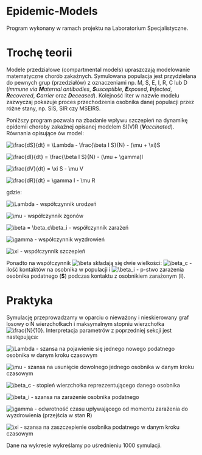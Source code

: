 # Epidemic-Models
Program wykonany w ramach projektu na Laboratorium Specjalistyczne.

# Trochę teorii
Modele przedziałowe (compartmental models) upraszczają modelowanie matematyczne chorób zakaźnych. Symulowana populacja jest przydzielana do pewnych grup (przedziałów) z oznaczeniami np. M, S, E, I, R, C lub D (*immune via **M**aternal antibodies*, ***S**usceptible*, ***E**xposed*, ***I**nfected*, ***R**ecovered*, ***C**arrier* oraz ***D**eceased*). Kolejność liter w nazwie modelu zazwyczaj pokazuje proces przechodzenia osobnika danej populacji przez różne stany, np. SIS, SIR czy MSEIRS. 

Poniższy program pozwala na zbadanie wpływu szczepień na dynamikę epidemii choroby zakaźnej opisanej modelem SI(V)R (***V**accinated*). Równania opisujące ów model:

![\frac{dS}{dt} = \Lambda - \frac{\beta I S}{N} - (\mu + \xi)S](https://render.githubusercontent.com/render/math?math=%5Cfrac%7BdS%7D%7Bdt%7D%20%3D%20%5CLambda%20-%20%5Cfrac%7B%5Cbeta%20I%20S%7D%7BN%7D%20-%20(%5Cmu%20%2B%20%5Cxi)S)

![\frac{dI}{dt} = \frac{\beta I S}{N} - (\mu + \gamma)I](https://render.githubusercontent.com/render/math?math=%5Cfrac%7BdI%7D%7Bdt%7D%20%3D%20%5Cfrac%7B%5Cbeta%20I%20S%7D%7BN%7D%20-%20(%5Cmu%20%2B%20%5Cgamma)I)

![\frac{dV}{dt} = \xi S - \mu V](https://render.githubusercontent.com/render/math?math=%5Cfrac%7BdV%7D%7Bdt%7D%20%3D%20%5Cxi%20S%20-%20%5Cmu%20V)

![\frac{dR}{dt} = \gamma I - \mu R](https://render.githubusercontent.com/render/math?math=%5Cfrac%7BdR%7D%7Bdt%7D%20%3D%20%5Cgamma%20I%20-%20%5Cmu%20R)

gdzie:

![\Lambda](https://render.githubusercontent.com/render/math?math=%5CLambda) - współczynnik urodzeń

![\mu](https://render.githubusercontent.com/render/math?math=%5Cmu) - współczynnik zgonów

![\beta = \beta_c\beta_i](https://render.githubusercontent.com/render/math?math=%5Cbeta%20%3D%20%5Cbeta_c%5Cbeta_i) - współczynnik zarażeń

![\gamma](https://render.githubusercontent.com/render/math?math=%5Cgamma) - współczynnik wyzdrowień

![\xi](https://render.githubusercontent.com/render/math?math=%5Cxi) - współczynnik szczepień

Ponadto na współczynnik ![\beta](https://render.githubusercontent.com/render/math?math=%5Cbeta) składają się dwie wielkości: ![\beta_c](https://render.githubusercontent.com/render/math?math=%5Cbeta_c) - ilość kontaktów na osobnika w populacji i ![\beta_i](https://render.githubusercontent.com/render/math?math=%5Cbeta_i) - p-stwo zarażenia osobnika podatnego (**S**) podczas kontaktu z osobnikiem zarażonym (**I**).

# Praktyka
Symulację przeprowadzamy w oparciu o nieważony i nieskierowany graf losowy o N wierzchołkach i maksymalnym stopniu wierzchołka ![\frac{N}{10}](https://render.githubusercontent.com/render/math?math=%5Cfrac%7BN%7D%7B10%7D). Interpretacja parametrów z poprzedniej sekcji jest następująca:

![\Lambda](https://render.githubusercontent.com/render/math?math=%5CLambda) - szansa na pojawienie się jednego nowego podatnego osobnika w danym kroku czasowym

![\mu](https://render.githubusercontent.com/render/math?math=%5Cmu) - szansa na usunięcie dowolnego jednego osobnika w danym kroku czasowym

![\beta_c](https://render.githubusercontent.com/render/math?math=%5Cbeta_c) - stopień wierzchołka reprezzentującego danego osobnika

![\beta_i](https://render.githubusercontent.com/render/math?math=%5Cbeta_i) - szansa na zarażenie osobnika podatnego

![\gamma](https://render.githubusercontent.com/render/math?math=%5Cgamma) - odwrotność czasu upływającego od momentu zarażenia do wyzdrowienia (przejścia w stan **R**)

![\xi](https://render.githubusercontent.com/render/math?math=%5Cxi) - szansa na zaszczepienie osobnika podatnego w danym kroku czasowym

Dane na wykresie wykreślamy po uśrednieniu 1000 symulacji.

